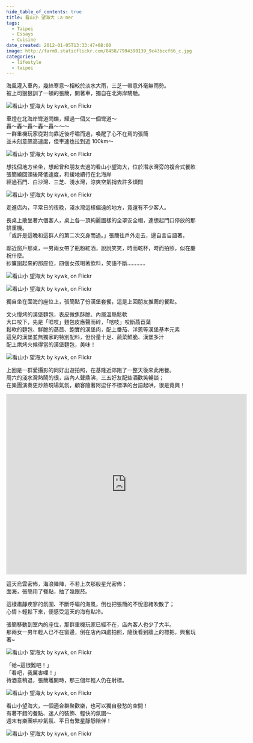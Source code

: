```yaml
---
hide_table_of_contents: true
title: 看山小 望海大 La'mer
tags:
  - Taipei
  - Essays
  - Cuisine
date_created: 2012-01-05T13:33:47+08:00
image: http://farm9.staticflickr.com/8458/7994390139_9c43bccf66_c.jpg
categories:
  - lifestyle
  - taipei
---
```


海風灌入車內，幾絲寒意～相較於淡水大雨，三芝一帶意外毫無雨勢。  
被上司狠狠訓了一頓的張簡，開著車，獨自在北海岸騁馳。

![看山小 望海大 by kywk, on Flickr](http://farm9.staticflickr.com/8303/7994390931_e7affe3fc1_c.jpg)

車燈在北海岸彎道閃爍，耀過一個又一個彎道～  
轟～轟～轟～轟～轟～～～  
一群重機玩家從對向靠近後呼嘯而過，喚醒了心不在焉的張簡  
並未刻意飆高速度，但車速也拉到近 100km～

![看山小 望海大 by kywk, on Flickr](http://farm9.staticflickr.com/8301/7994400058_7bab5d70b6_c.jpg)

想找個地方坐坐，想起曾和朋友去過的看山小望海大，位於潛水灣旁的複合式餐飲  
張簡繞回頭後降低速度，和緩地續行在北海岸  
經過石門、白沙灣、三芝、淺水灣，涼爽空氣捎去許多煩悶

![看山小 望海大 by kywk, on Flickr](http://farm9.staticflickr.com/8315/7994404810_0f97fb7f10_c.jpg)

走進店內，平常日的夜晚，淺水灣這樣偏遠的地方，竟還有不少客人。

長桌上散坐著六個客人，桌上各一頂絢麗圖樣的全罩安全帽，連想起門口停放的那排重機。  
「或許是這晚和這群人的第二次交身而過。」張簡往戶外走去，邊自言自語著。 

鄰近窗戶那桌，一男兩女帶了瓶粉紅酒，說說笑笑，時而乾杯，時而拍照，似在慶祝什麼。  
紗簾圍起來的那座位，四個女孩喝著飲料，笑語不斷…………

![看山小 望海大 by kywk, on Flickr](http://farm9.staticflickr.com/8310/7994384491_5d136140b9_c.jpg)

![看山小 望海大 by kywk, on Flickr](http://farm9.staticflickr.com/8038/7994388442_b8e2486393_c.jpg)

獨自坐在面海的座位上，張簡點了份漢堡套餐，這是上回朋友推薦的餐點。
 
文火慢烤的漢堡麵包，表皮微焦酥脆、內層溫熱鬆軟  
大口咬下，先是「哐吱」麵包皮應聲而碎，「喀吱」咬斷萵苣葉  
鬆軟的麵包、鮮脆的萵苣、飽實的漢堡肉，配上番茄、洋蔥等漢堡基本元素  
這兒的漢堡並無獨家的特別配料，但份量十足、蔬菜鮮脆、漢堡多汁  
配上烘烤火候得當的漢堡麵包，美味！

![看山小 望海大 by kywk, on Flickr](http://farm9.staticflickr.com/8298/7994378301_4a8affc81e_c.jpg)

上回是一群愛攝影的同好出遊拍照，在基隆近郊跑了一整天後來此用餐。  
周六的淺水灣熱鬧的很，店內人聲鼎沸，三五好友配些酒歡笑暢談；  
在樂團演奏更炒熱現場氣氛，顧客隨著阿逗仔不標準的台語起哄，很是竟興！

<iframe width="640" height="480" src="http://www.youtube.com/embed/5sfrc3aIanw" frameborder="0" allowfullscreen></iframe>

這天烏雲密佈，海浪陣陣，不若上次那般星光密佈；  
面海，張簡用了餐點，抽了幾跟菸。

這樣肅靜疾寥的氛圍、不斷呼嘯的海風，倒也把張簡的不悅思緒吹散了；  
心情卜輕鬆下來，便感受這天的海有點冷。

張簡移動到室內的座位，那群重機玩家已經不在，店內客人也少了大半。  
那兩女一男年輕人已不在窗邊，倒在店內四處拍照，隨後看到牆上的標把，興奮玩著~

![看山小 望海大 by kywk, on Flickr](http://farm9.staticflickr.com/8443/7994391674_c5b6e27c5b_c.jpg)

「蛤~這很難吧！」  
「看吧，我厲害哩！」  
待酒意稍退，張簡離開時，那三個年輕人仍在射標。

![看山小 望海大 by kywk, on Flickr](http://farm9.staticflickr.com/8042/7994376257_ec005ebfee_c.jpg)

看山小望海大，一個適合群聚歡樂，也可以獨自發愁的空間！  
有著不錯的餐點、迷人的裝飾、輕快的氛圍～  
週末有樂團哄吵氣氛、平日有繁星靜靜陪伴！

![看山小 望海大 by kywk, on Flickr](http://farm9.staticflickr.com/8035/7994375279_00e7d5aa1c_c.jpg)
